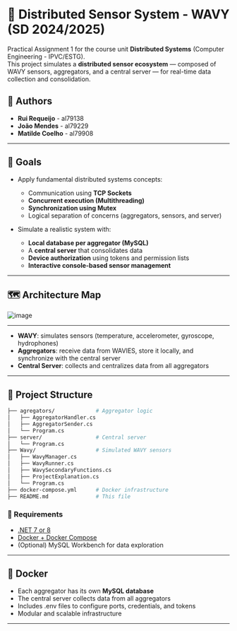 # 🐠 Distributed Sensor System - WAVY (SD 2024/2025)

Practical Assignment 1 for the course unit **Distributed Systems** (Computer Engineering - IPVC/ESTG).  
This project simulates a **distributed sensor ecosystem** — composed of WAVY sensors, aggregators, and a central server — for real-time data collection and consolidation.

## 📌 Authors

- **Rui Requeijo** - al79138  
- **João Mendes** - al79229  
- **Matilde Coelho** - al79908  

---

## 🧠 Goals

- Apply fundamental distributed systems concepts:
  - Communication using **TCP Sockets**
  - **Concurrent execution (Multithreading)**
  - **Synchronization using Mutex**
  - Logical separation of concerns (aggregators, sensors, and server)

- Simulate a realistic system with:
  - **Local database per aggregator (MySQL)**
  - A **central server** that consolidates data
  - **Device authorization** using tokens and permission lists
  - **Interactive console-based sensor management**

---
## 🗺️ Architecture Map

![image](https://github.com/user-attachments/assets/d79849b4-69e6-4943-836f-e8b551d5e08b)

---

- **WAVY**: simulates sensors (temperature, accelerometer, gyroscope, hydrophones)
- **Aggregators**: receive data from WAVIES, store it locally, and synchronize with the central server
- **Central Server**: collects and centralizes data from all aggregators

---

## 📂 Project Structure

```bash
├── agregators/             # Aggregator logic
│   ├── AggregatorHandler.cs
│   ├── AggregatorSender.cs
│   └── Program.cs
├── server/                 # Central server
│   └── Program.cs
├── Wavy/                   # Simulated WAVY sensors
│   ├── WavyManager.cs
│   ├── WavyRunner.cs
│   ├── WavySecondaryFunctions.cs
│   ├── ProjectExplanation.cs
│   └── Program.cs
├── docker-compose.yml      # Docker infrastructure
├── README.md               # This file
```

### 🔧 Requirements

- [.NET 7 or 8](https://dotnet.microsoft.com/)
- [Docker + Docker Compose](https://docs.docker.com/compose/)
- (Optional) MySQL Workbench for data exploration

---

## 🐳 Docker

- Each aggregator has its own **MySQL database**
- The central server collects data from all aggregators
- Includes .env files to configure ports, credentials, and tokens
- Modular and scalable infrastructure

---
